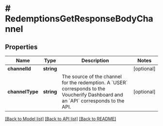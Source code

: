 # # RedemptionsGetResponseBodyChannel

## Properties

Name | Type | Description | Notes
------------ | ------------- | ------------- | -------------
**channelId** | **string** |  | [optional]
**channelType** | **string** | The source of the channel for the redemption. A &#x60;USER&#x60; corresponds to the Voucherify Dashboard and an &#x60;API&#x60; corresponds to the API. | [optional]

[[Back to Model list]](../../README.md#models) [[Back to API list]](../../README.md#endpoints) [[Back to README]](../../README.md)
